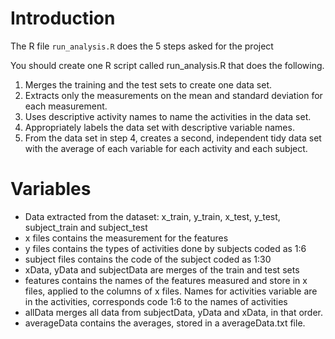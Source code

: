 # Introduction

The R file `run_analysis.R` does the 5 steps asked for the project

You should create one R script called run_analysis.R that does the following.  
1. Merges the training and the test sets to create one data set.  
2. Extracts only the measurements on the mean and standard deviation for each measurement.   
3. Uses descriptive activity names to name the activities in the data set.   
4. Appropriately labels the data set with descriptive variable names.   
5. From the data set in step 4, creates a second, independent tidy data set with the average of each variable for each activity and each subject.  



# Variables

* Data extracted from the dataset: x_train, y_train, x_test, y_test, subject_train and subject_test
* x files contains the measurement for the features
* y files contains the types of activities done by subjects coded as 1:6
* subject files contains the code of the subject coded as 1:30
* xData, yData and subjectData are merges of the train and test sets
* features contains the names of the features measured and store in x files, applied to the columns of x files. Names for activities variable are in the activities, corresponds code 1:6 to the names of activities
* allData merges all data from  subjectData, yData and xData, in that order.
* averageData contains the averages, stored in a averageData.txt file.
